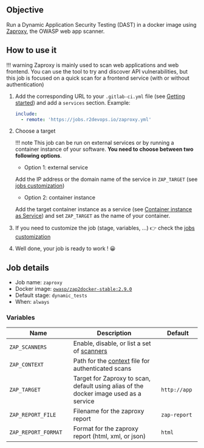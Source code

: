 ## Objective

Run a Dynamic Application Security Testing (DAST) in a docker image
using [Zaproxy](https://www.zaproxy.org/), the OWASP web app scanner.

## How to use it

!!! warning
    Zaproxy is mainly used to scan web applications and web frontend. You can use the tool to try and discover
    API vulnerabilities, but this job is focused on a quick scan for a frontend service (with or without authentication)

1. Add the corresponding URL to your `.gitlab-ci.yml` file (see [Getting started](/use-the-hub)) and add a `services` section. Example:
    ```yaml
    include:
      - remote: 'https://jobs.r2devops.io/zaproxy.yml'
    ```

2. Choose a target

    !!! note
        This job can be run on external services or by running a container
        instance of your software. **You need to choose between two following
        options**.

    * Option 1: external service

    Add the IP address or the domain name of the service in `ZAP_TARGET`
    (see [jobs customization](http://localhost:8000/use-the-hub/#jobs-customization))

    *  Option 2: container instance

    Add the target container instance as a service (see
    [Container instance as Service](/use-the-hub/#container-instance-as-service))
    and set `ZAP_TARGET` as the name of your container.

3. If you need to customize the job (stage, variables, ...) 👉 check the [jobs
   customization](/use-the-hub/#jobs-customization)
4. Well done, your job is ready to work ! 😀

## Job details

* Job name: `zaproxy`
* Docker image:
[`owasp/zap2docker-stable:2.9.0`](https://hub.docker.com/r/owasp/zap2docker-stable)
* Default stage: `dynamic_tests`
* When: `always`

### Variables

| Name | Description | Default |
| ---- | ----------- | ------- |
| `ZAP_SCANNERS` <img width=100/> | Enable, disable, or list a set of [scanners](https://github.com/Grunny/zap-cli#getting-started-running-a-scan) <img width=175/> | ` ` <img width=100/> |
| `ZAP_CONTEXT` | Path for the [context](https://www.zaproxy.org/docs/desktop/ui/dialogs/session/contexts/) file for authenticated scans | ` ` |
| `ZAP_TARGET` | Target for Zaproxy to scan, default using alias of the docker image used as a service | `http://app` |
| `ZAP_REPORT_FILE` | Filename for the zaproxy report | `zap-report` |
| `ZAP_REPORT_FORMAT` | Format for the zaproxy report (html, xml, or json) | `html` |

